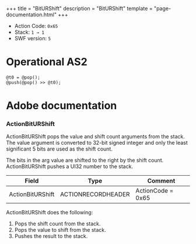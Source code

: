 +++
title = "BitURShift"
description = "BitURShift"
template = "page-documentation.html"
+++

- Action Code: `0x65`
- Stack: `1 → 1`
- SWF version: `5`

# Operational AS2

```
@t0 = @pop();
@push(@pop() >> @t0);
```

# Adobe documentation

### ActionBitURShift

ActionBitURShift pops the value and shift count arguments from the stack. The value argument is converted to
32-bit signed integer and only the least significant 5 bits are used as the shift count.

The bits in the arg value are shifted to the right by the shift count. ActionBitURShift pushes a UI32 number to the
stack.

| Field             | Type               | Comment                        |
|-------------------|--------------------|--------------------------------|
| ActionBitURShift  | ACTIONRECORDHEADER | ActionCode = 0x65              |

ActionBitURShift does the following:
1. Pops the shift count from the stack.
2. Pops the value to shift from the stack.
3. Pushes the result to the stack.
